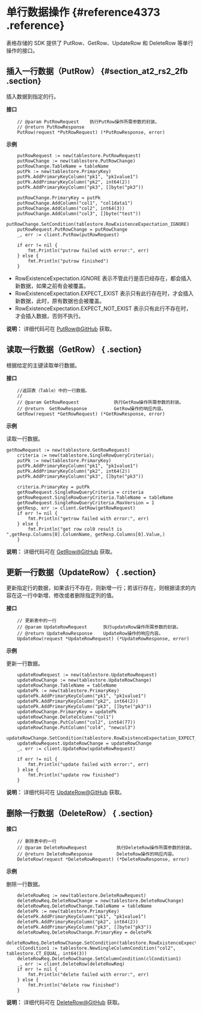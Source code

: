 # 单行数据操作 {#reference4373 .reference}

表格存储的 SDK 提供了 PutRow、GetRow、UpdateRow 和 DeleteRow 等单行操作的接口。

## 插入一行数据（PutRow） {#section_at2_rs2_2fb .section}

插入数据到指定的行。

**接口**

```language-go
	// @param PutRowRequest    执行PutRow操作所需参数的封装。
	// @return PutRowResponse
	PutRow(request *PutRowRequest) (*PutRowResponse, error)

```

**示例**

```language-go
	putRowRequest := new(tablestore.PutRowRequest)
	putRowChange := new(tablestore.PutRowChange)
	putRowChange.TableName = tableName
	putPk := new(tablestore.PrimaryKey)
	putPk.AddPrimaryKeyColumn("pk1", "pk1value1")
	putPk.AddPrimaryKeyColumn("pk2", int64(2))
	putPk.AddPrimaryKeyColumn("pk3", []byte("pk3"))

	putRowChange.PrimaryKey = putPk
	putRowChange.AddColumn("col1", "col1data1")
	putRowChange.AddColumn("col2", int64(3))
	putRowChange.AddColumn("col3", []byte("test"))
	putRowChange.SetCondition(tablestore.RowExistenceExpectation_IGNORE)
	putRowRequest.PutRowChange = putRowChange
	_, err := client.PutRow(putRowRequest)

	if err != nil {
		fmt.Println("putrow failed with error:", err)
	} else {
		fmt.Println("putrow finished")
	}

```

-   RowExistenceExpectation.IGNORE 表示不管此行是否已经存在，都会插入新数据，如果之前有会被覆盖。
-   RowExistenceExpectation.EXPECT\_EXIST 表示只有此行存在时，才会插入新数据，此时，原有数据也会被覆盖。
-   RowExistenceExpectation.EXPECT\_NOT\_EXIST 表示只有此行不存在时，才会插入数据，否则不执行。

**说明：** 详细代码可在 [PutRow@GitHub](https://github.com/aliyun/aliyun-tablestore-go-sdk/blob/master/sample/SingleRowOperation.go) 获取。

## 读取一行数据（GetRow） { .section}

根据给定的主键读取单行数据。

**接口**

```language-go
	//返回表（Table）中的一行数据。
	//
	// @param GetRowRequest             执行GetRow操作所需参数的封装。
	// @return  GetRowResponse          GetRow操作的响应内容。
	GetRow(request *GetRowRequest) (*GetRowResponse, error)

```

**示例**

读取一行数据。

```language-go
getRowRequest := new(tablestore.GetRowRequest)
	criteria := new(tablestore.SingleRowQueryCriteria);
	putPk := new(tablestore.PrimaryKey)
	putPk.AddPrimaryKeyColumn("pk1", "pk1value1")
	putPk.AddPrimaryKeyColumn("pk2", int64(2))
	putPk.AddPrimaryKeyColumn("pk3", []byte("pk3"))

	criteria.PrimaryKey = putPk
	getRowRequest.SingleRowQueryCriteria = criteria
	getRowRequest.SingleRowQueryCriteria.TableName = tableName
	getRowRequest.SingleRowQueryCriteria.MaxVersion = 1
	getResp, err := client.GetRow(getRowRequest)
	if err != nil {
		fmt.Println("getrow failed with error:", err)
	} else {
		fmt.Println("get row col0 result is ",getResp.Columns[0].ColumnName, getResp.Columns[0].Value,)
	}

```

**说明：** 详细代码可在 [GetRow@GitHub](https://github.com/aliyun/aliyun-tablestore-go-sdk/blob/master/sample/SingleRowOperation.go) 获取。

## 更新一行数据（UpdateRow） { .section}

更新指定行的数据，如果该行不存在，则新增一行；若该行存在，则根据请求的内容在这一行中新增、修改或者删除指定列的值。

**接口**

```language-go
	// 更新表中的一行
	// @param UpdateRowRequest      执行updateRow操作所需参数的封装。
	// @return UpdateRowResponse    UpdateRow操作的响应内容。
	UpdateRow(request *UpdateRowRequest) (*UpdateRowResponse, error)

```

**示例**

更新一行数据。

```language-go
	updateRowRequest := new(tablestore.UpdateRowRequest)
	updateRowChange := new(tablestore.UpdateRowChange)
	updateRowChange.TableName = tableName
	updatePk := new(tablestore.PrimaryKey)
	updatePk.AddPrimaryKeyColumn("pk1", "pk1value1")
	updatePk.AddPrimaryKeyColumn("pk2", int64(2))
	updatePk.AddPrimaryKeyColumn("pk3", []byte("pk3"))
	updateRowChange.PrimaryKey = updatePk
	updateRowChange.DeleteColumn("col1")
	updateRowChange.PutColumn("col2", int64(77))
	updateRowChange.PutColumn("col4", "newcol3")
	updateRowChange.SetCondition(tablestore.RowExistenceExpectation_EXPECT_EXIST)
	updateRowRequest.UpdateRowChange = updateRowChange
	_, err := client.UpdateRow(updateRowRequest)

	if err != nil {
		fmt.Println("update failed with error:", err)
	} else {
		fmt.Println("update row finished")
	}

```

**说明：** 详细代码可在 [UpdateRow@GitHub](https://github.com/aliyun/aliyun-tablestore-go-sdk/blob/master/sample/SingleRowOperation.go) 获取。

## 删除一行数据（DeleteRow） { .section}

**接口**

```language-go
	// 删除表中的一行
	// @param DeleteRowRequest           执行DeleteRow操作所需参数的封装。
	// @return DeleteRowResponse         DeleteRow操作的响应内容。
	DeleteRow(request *DeleteRowRequest) (*DeleteRowResponse, error)

```

**示例**

删除一行数据。

```language-go
	deleteRowReq := new(tablestore.DeleteRowRequest)
	deleteRowReq.DeleteRowChange = new(tablestore.DeleteRowChange)
	deleteRowReq.DeleteRowChange.TableName = tableName
	deletePk := new(tablestore.PrimaryKey)
	deletePk.AddPrimaryKeyColumn("pk1", "pk1value1")
	deletePk.AddPrimaryKeyColumn("pk2", int64(2))
	deletePk.AddPrimaryKeyColumn("pk3", []byte("pk3"))
	deleteRowReq.DeleteRowChange.PrimaryKey = deletePk
	deleteRowReq.DeleteRowChange.SetCondition(tablestore.RowExistenceExpectation_EXPECT_EXIST)
	clCondition1 := tablestore.NewSingleColumnCondition("col2", tablestore.CT_EQUAL, int64(3))
	deleteRowReq.DeleteRowChange.SetColumnCondition(clCondition1)
	_, err := client.DeleteRow(deleteRowReq)
	if err != nil {
		fmt.Println("delete failed with error:", err)
	} else {
		fmt.Println("delete row finished")
	}

```

**说明：** 详细代码可在 [DeleteRow@GitHub](https://github.com/aliyun/aliyun-tablestore-go-sdk/blob/master/sample/SingleRowOperation.go) 获取。

